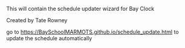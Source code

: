 This will contain the schedule updater wizard for Bay Clock

Created by Tate Rowney


go to https://BaySchoolMARMOTS.github.io/schedule_update.html to update the schedule automatically
